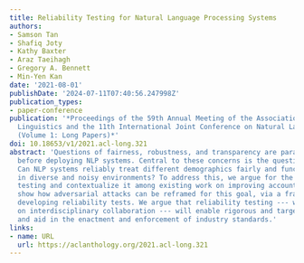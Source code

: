 ```yaml
---
title: Reliability Testing for Natural Language Processing Systems
authors:
- Samson Tan
- Shafiq Joty
- Kathy Baxter
- Araz Taeihagh
- Gregory A. Bennett
- Min-Yen Kan
date: '2021-08-01'
publishDate: '2024-07-11T07:40:56.247998Z'
publication_types:
- paper-conference
publication: '*Proceedings of the 59th Annual Meeting of the Association for Computational
  Linguistics and the 11th International Joint Conference on Natural Language Processing
  (Volume 1: Long Papers)*'
doi: 10.18653/v1/2021.acl-long.321
abstract: 'Questions of fairness, robustness, and transparency are paramount to address
  before deploying NLP systems. Central to these concerns is the question of reliability:
  Can NLP systems reliably treat different demographics fairly and function correctly
  in diverse and noisy environments? To address this, we argue for the need for reliability
  testing and contextualize it among existing work on improving accountability. We
  show how adversarial attacks can be reframed for this goal, via a framework for
  developing reliability tests. We argue that reliability testing --- with an emphasis
  on interdisciplinary collaboration --- will enable rigorous and targeted testing,
  and aid in the enactment and enforcement of industry standards.'
links:
- name: URL
  url: https://aclanthology.org/2021.acl-long.321
---
```

